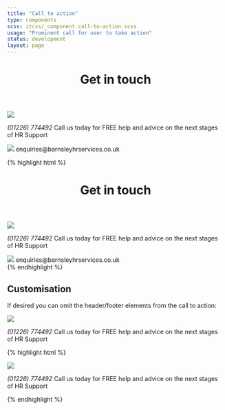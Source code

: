 ```yaml
---
title: "Call to action"
type: components
scss: itcss/_component.call-to-action.scss
usage: "Prominent call for user to take action"
status: development
layout: page
---
```


<div class="example">
<div class="call-to-action">
    <header class="call-to-action__header">
        <h1 class="call-to-action__heading">Get in touch</h1>
    </header>
    <div class="call-to-action__content">
        <img class="call-to-action__icon" src="//placehold.it/150x150"/>
        <p class="call-to-action__text">
            <em class="call-to-action__primary">(01226) 774492</em>
            Call us today for FREE help and advice on the next stages 
            of HR Support
        </p>
    </div>
    <footer class="call-to-action__footer">        
        <a class="call-to-action__secondary">
            <img class="call-to-action__icon call-to-action__icon--secondary" src="//placehold.it/32x32" />
            enquiries@barnsleyhrservices.co.uk
        </a>
    </footer>
</div>
</div>

{% highlight html %}
<div class="call-to-action">
    <header class="call-to-action__header">
        <h1 class="call-to-action__heading">Get in touch</h1>
    </header>
    <div class="call-to-action__content">
        <img class="call-to-action__icon" src="//placehold.it/150x150"/>
        <p class="call-to-action__text">
            <em class="call-to-action__primary">(01226) 774492</em>
            Call us today for FREE help and advice on the next stages 
            of HR Support
        </p>
    </div>
    <footer class="call-to-action__footer">        
        <a class="call-to-action__secondary">
            <img class="call-to-action__icon call-to-action__icon--secondary" src="//placehold.it/32x32" />
            enquiries@barnsleyhrservices.co.uk
        </a>
    </footer>
</div>
{% endhighlight %}

## Customisation

If desired you can omit the header/footer elements from the call to action:

<div class="example">
<div class="call-to-action">
    <div class="call-to-action__content">
        <img class="call-to-action__icon" src="//placehold.it/150x150"/>
        <p class="call-to-action__text">
            <em class="call-to-action__primary">(01226) 774492</em>
            Call us today for FREE help and advice on the next stages 
            of HR Support
        </p>
    </div>
</div>
</div>

{% highlight html %}
<div class="call-to-action">
    <div class="call-to-action__content">
        <img class="call-to-action__icon" src="//placehold.it/150x150"/>
        <p class="call-to-action__text">
            <em class="call-to-action__primary">(01226) 774492</em>
            Call us today for FREE help and advice on the next stages 
            of HR Support
        </p>
    </div>
</div>
{% endhighlight %}